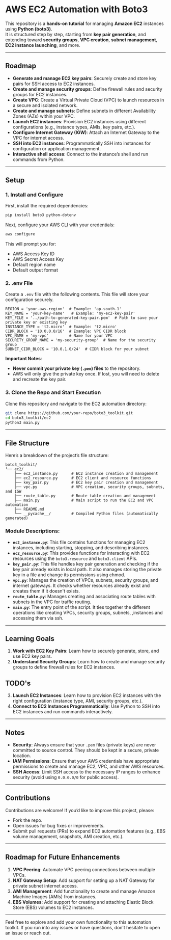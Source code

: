 
# AWS EC2 Automation with Boto3

This repository is a **hands-on tutorial** for managing **Amazon EC2** instances using **Python (boto3)**.  
It is structured step by step, starting from **key pair generation**, and extending toward **security groups**, **VPC creation**, **subnet management**, **EC2 instance launching**, and more.

---

## Roadmap

- **Generate and manage EC2 key pairs**: Securely create and store key pairs for SSH access to EC2 instances.
- **Create and manage security groups**: Define firewall rules and security groups for EC2 instances.
- **Create VPC**: Create a Virtual Private Cloud (VPC) to launch resources in a secure and isolated network.
- **Create and manage subnets**: Define subnets in different Availability Zones (AZs) within your VPC.
- **Launch EC2 instances**: Provision EC2 instances using different configurations (e.g., instance types, AMIs, key pairs, etc.).
- **Configure Internet Gateway (IGW)**: Attach an Internet Gateway to the VPC for internet access.
- **SSH into EC2 instances**: Programmatically SSH into instances for configuration or application management.
- **Interactive shell access**: Connect to the instance’s shell and run commands from Python.

---

## Setup

### 1. Install and Configure
First, install the required dependencies:

```bash
pip install boto3 python-dotenv
```

Next, configure your AWS CLI with your credentials:

```bash
aws configure
```

This will prompt you for:
- AWS Access Key ID
- AWS Secret Access Key
- Default region name
- Default output format

### 2. .env File
Create a `.env` file with the following contents. This file will store your configuration securely.

```env
REGION = 'your-aws-region'  # Example: 'ap-south-1'
KEY_NAME = 'your-key-name'   # Example: 'my-ec2-key-pair'
KEY_FILE = '../path-to-generated-key-pair.pem'  # Path to save your private key or existing key
INSTANCE_TYPE = 't2.micro'  # Example: 't2.micro'
CIDR_BLOCK = '10.0.0.0/16'  # Example: VPC CIDR block
VPC_NAME = 'my-vpc'         # Name for your VPC
SECURITY_GROUP_NAME = 'my-security-group'  # Name for the security group
SUBNET_CIDR_BLOCK = '10.0.1.0/24'  # CIDR block for your subnet
```

**Important Notes**:
- **Never commit your private key (`.pem`) files** to the repository.
- AWS will only give the private key once. If lost, you will need to delete and recreate the key pair.

### 3. Clone the Repo and Start Execution
Clone this repository and navigate to the EC2 automation directory:

```bash
git clone https://github.com/your-repo/boto3_toolkit.git
cd boto3_toolkit/ec2
python3 main.py
```

---

## File Structure

Here’s a breakdown of the project’s file structure:

```
boto3_toolkit/
└── ec2/
    ├── ec2_instance.py      # EC2 instance creation and management
    ├── ec2_resource.py      # EC2 client and resource functions
    ├── key_pair.py          # EC2 key pair creation and management
    ├── vpc.py               # VPC creation, security groups, subnets, and IGW
    ├── route_table.py       # Route table creation and management
    ├── main.py              # Main script to run the EC2 and VPC automation
    ├── README.md               
    └── __pycache__/         # Compiled Python files (automatically generated)

```

### Module Descriptions:

- **`ec2_instance.py`**: This file contains functions for managing EC2 instances, including starting, stopping, and describing instances.
- **`ec2_resource.py`**: This provides functions for interacting with EC2 resources using the `boto3.resource` and `boto3.client` APIs.
- **`key_pair.py`**: This file handles key pair generation and checking if the key pair already exists in local path. It also manages storing the private key in a file and change its permissions using chmod.
- **`vpc.py`**: Manages the creation of VPCs, subnets, security groups, and internet gateways. It checks whether resources already exist and creates them if it doesn't exists.
- **`route_table.py`**: Manages creating and associating route tables with subnets in the VPC for traffic routing.
- **`main.py`**: The entry point of the script. It ties together the different operations like creating VPCs, security groups, subnets, ,instances and accessing them via ssh.

---

## Learning Goals

1. **Work with EC2 Key Pairs**: Learn how to securely generate, store, and use EC2 key pairs.
2. **Understand Security Groups**: Learn how to create and manage security groups to define firewall rules for EC2 instances.
## TODO's
3. **Launch EC2 Instances**: Learn how to provision EC2 instances with the right configuration (instance type, AMI, security groups, etc.).
4. **Connect to EC2 Instances Programmatically**: Use Python to SSH into EC2 instances and run commands interactively.

---

## Notes

- **Security**: Always ensure that your `.pem` files (private keys) are never committed to source control. They should be kept in a secure, private location.
- **IAM Permissions**: Ensure that your AWS credentials have appropriate permissions to create and manage EC2, VPC, and other AWS resources.
- **SSH Access**: Limit SSH access to the necessary IP ranges to enhance security (avoid using `0.0.0.0/0` for public access).

---

## Contributions

Contributions are welcome! If you’d like to improve this project, please:
- Fork the repo.
- Open issues for bug fixes or improvements.
- Submit pull requests (PRs) to expand EC2 automation features (e.g., EBS volume management, snapshots, AMI creation, etc.).

---

## Roadmap for Future Enhancements

1. **VPC Peering**: Automate VPC peering connections between multiple VPCs.
2. **NAT Gateway Setup**: Add support for setting up a NAT Gateway for private subnet internet access.
3. **AMI Management**: Add functionality to create and manage Amazon Machine Images (AMIs) from instances.
4. **EBS Volumes**: Add support for creating and attaching Elastic Block Store (EBS) volumes to EC2 instances.

---

Feel free to explore and add your own functionality to this automation toolkit. If you run into any issues or have questions, don’t hesitate to open an issue or reach out.
